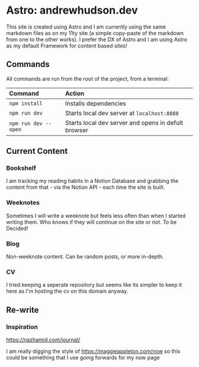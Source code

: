 # Astro: andrewhudson.dev 

This site is created using Astro and I am currently using the same markdown files as on my 11ty site (a simple copy-paste of the markdown from one to the other works). I prefer the DX of Astro and I am using Astro as my default Framework for content based sites!

## Commands

All commands are run from the root of the project, from a terminal:

| Command              | Action                                              |
| :------------------- | :------------------------------------------         |
| `npm install`        | Installs dependencies                               |
| `npm run dev`        | Starts local dev server at `localhost:8888`         |
| `npm run dev --open` | Starts local dev server and opens in defult browser |

## Current Content
### Bookshelf
I am tracking my reading habits in a Notion Database and grabbing the content from that - via the Notion API - each time the site is built. 

### Weeknotes
Sometimes I will write a weeknote but feels less often than when I started writing them. Who knows if they will continue on the site or not. To be Decided!

### Blog 
Non-weeknote content. Can be random posts, or more in-depth.

### CV
I tried keeping a seperate repository but seems like its simpler to keep it here as I'm hosting the cv on this domain anyway.


## Re-write
### Inspiration
https://nazhamid.com/journal/

I am really digging the style of https://maggieappleton.com/now so this could be something that I use going forwards for my now page